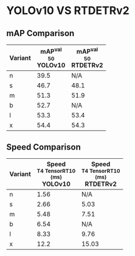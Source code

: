 ---
---
# YOLOv10 VS RTDETRv2

## mAP Comparison

| **Variant** | <center><span style='width: 400px;'>**mAP<sup>val<br>50**<br>**YOLOv10**</span></center> | <center><span style='width: 400px;'>**mAP<sup>val<br>50**<br>**RTDETRv2**</span></center> |
|----|----------------------------------|------------------------------------|
| n | 39.5 | N/A |
| s | 46.7 | 48.1 |
| m | 51.3 | 51.9 |
| b | 52.7 | N/A |
| l | 53.3 | 53.4 |
| x | 54.4 | 54.3 |

## Speed Comparison

| **Variant** | <center><span style='width: 200px;'>**Speed**<br><sup>T4 TensorRT10<br>(ms)</sup><br>**YOLOv10**</span></center> | <center><span style='width: 200px;'>**Speed**<br><sup>T4 TensorRT10<br>(ms)</sup><br>**RTDETRv2**</span></center> |
|---------|-----------------------|-----------------------|
| n | 1.56 | N/A |
| s | 2.66 | 5.03 |
| m | 5.48 | 7.51 |
| b | 6.54 | N/A |
| l | 8.33 | 9.76 |
| x | 12.2 | 15.03 |
